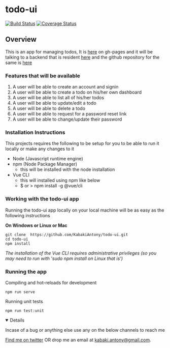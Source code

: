 # todo-ui

[![Build Status](https://app.travis-ci.com/KabakiAntony/todo-ui.svg?branch=develop)](https://app.travis-ci.com/KabakiAntony/todo-ui) [![Coverage Status](https://coveralls.io/repos/github/KabakiAntony/todo-ui/badge.svg)](https://coveralls.io/github/KabakiAntony/todo-ui)

## Overview
This is an app for managing todos, It is [here](https://kabakiantony.github.io/todo-ui/#/) on gh-pages and it will be talking to a backend that is resident [here](https://ka-todos.herokuapp.com/) and the github repository for the same is [here](https://github.com/KabakiAntony/todos/tree/develop)

### Features that will be available

 1. A user will be able to create an account and signin
 2. A user will be able to create a todo on his/her own dashboard
 3. A user will be able to list all of his/her todos
 4. A user will be able to update/edit a todo
 5. A user will be able to delete a todo
 6. A user will be able to request for a password reset link
 7. A user will be able to change/update their password


### Installation Instructions

This projects requires the following to be setup for you to be able to run it locally or make any changes to it

* Node (Javascript runtime engine)
* npm (Node Package Manager)
    - this will be installed with the node installation
* Vue CLI
    - this will installed using npm like below
    - $ or > npm install -g @vue/cli

### Working with the todo-ui app

Running the todo-ui app locally on your local machine will be as easy as the following instructions

**On Windows or Linux or Mac**

```
git clone  https://github.com/KabakiAntony/todo-ui.git
cd todo-ui
npm install
```

*The installation of the Vue CLI requires administrative privileges (so you may need to run with 'sudo npm install on Linux that is')*

### Running the app

Compiling and hot-reloads for development

```
npm run serve
```

Running unit tests

```
npm run test:unit
```

<details open>

Incase of a bug or anything else use any on the below channels to reach me

[Find me on twitter](https://twitter.com/kabakikiarie) OR  drop me an email at kabaki.antony@gmail.com.